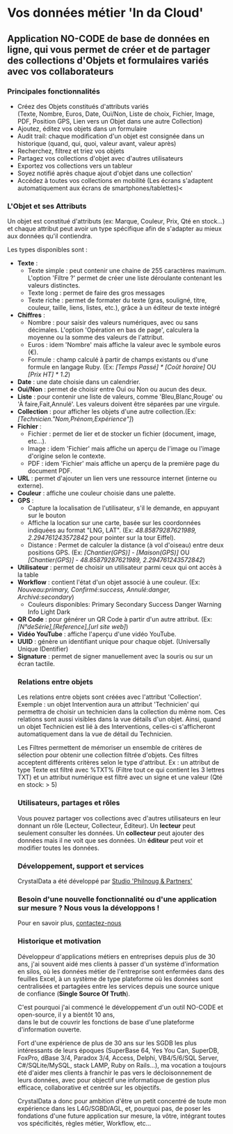 # Vos données métier 'In da Cloud' 

## Application NO-CODE de base de données en ligne, qui vous permet de créer et de partager des collections d'Objets et formulaires variés avec vos collaborateurs
	
### Principales fonctionnalités

* Créez des Objets constitués d'attributs variés <br>(Texte, Nombre, Euros, Date, Oui/Non, Liste de choix, Fichier, Image, PDF, Position GPS, Lien vers un Objet dans une autre Collection)
* Ajoutez, éditez vos objets dans un formulaire
* Audit trail: chaque modification d'un objet est consignée dans un historique (quand, qui, quoi, valeur avant, valeur après)
* Recherchez, filtrez et triez vos objets
* Partagez vos collections d'objet avec d'autres utilisateurs
* Exportez vos collections vers un tableur
* Soyez notifié après chaque ajout d'objet dans une collection'
* Accédez à toutes vos collections en mobilité (Les écrans s'adaptent automatiquement aux écrans de smartphones/tablettes)<

 
### L'Objet et ses Attributs

Un objet est constitué d'attributs (ex: Marque, Couleur, Prix, Qté en stock...) et 
chaque attribut peut avoir un type spécifique afin de s'adapter au mieux aux données qu'il contiendra. 

Les types disponibles sont : 

<ul>
			<li>
				<b>Texte</b> :
				<ul>
					<li>Texte simple : peut contenir une chaine de 255 caractères maximum. L'option 'Filtre ?' permet de créer une liste déroulante contenant les valeurs distinctes. </li>
					<li>Texte long : permet de faire des gros messages</li>
					<li>Texte riche : permet de formater du texte (gras, souligné, titre, couleur, taille, liens, listes, etc.), grâce à un éditeur de texte intégré</li>
				</ul>
			</i>
			<li>
				<b>Chiffres</b> :
				<ul>
					<li>Nombre : pour saisir des valeurs numériques, avec ou sans décimales. L'option 'Opération en bas de page', calculera la moyenne ou la somme des valeurs de l'attribut.</li>
					<li>Euros : idem 'Nombre' mais affiche la valeur avec le symbole euros (€).</li>
					<li>Formule : champ calculé à partir de champs existants ou d'une formule en langage Ruby. (Ex: <i>[Temps Passé] * [Coût horaire]</i> OU <i>[Prix HT] * 1.2</i>)
				</ul>
			</li>
			<li><b>Date</b> : une date choisie dans un calendrier.</li>
			<li><b>Oui/Non</b> : permet de choisir entre Oui ou Non ou aucun des deux.</li>
			<li><b>Liste</b> : pour contenir une liste de valeurs, comme 'Bleu,Blanc,Rouge' ou 'À faire,Fait,Annulé'. Les valeurs doivent être séparées par une virgule.
			</li>
			<li><b>Collection</b> : pour afficher les objets d'une autre collection.(Ex: <i>[Technicien."Nom,Prénom,Expérience"]</i>)</li>
			<li>
				<b>Fichier</b> :
				<ul>
					<li>Fichier : permet de lier et de stocker un fichier (document, image, etc...).</li>
					<li>Image : idem 'Fichier' mais affiche un aperçu de l'image ou l'image d'origine selon le contexte.</li>
					<li>PDF : idem 'Fichier' mais affiche un aperçu de la première page du document PDF.</li>
				</ul>
			</li>
			<li><b>URL</b> : permet d'ajouter un lien vers une ressource internet (interne ou externe).</li>
			<li><b>Couleur</b> : affiche une couleur choisie dans une palette.</li>
			<li><b>GPS</b> :
				<ul>
					<li>Capture la localisation de l'utilisateur, s'il le demande, en appuyant sur le bouton <span class="btn btn-sm btn-outline-primary"><i class="fa-solid fa-location-crosshairs"></i></li></span>
					<li>Affiche la location sur une carte, basée sur les coordonnées indiquées au format "LNG, LAT". (Ex: <i>48.85879287621989, 2.294761243572842</i> pour pointer sur la tour Eiffel).</li>
					<li>Distance : Permet de calculer la distance (à vol d'oiseau) entre deux positions GPS. (Ex: <i>[Chantier(GPS)] - [Maison(GPS)]</i> OU <i>[Chantier(GPS)] - 48.85879287621989, 2.294761243572842</i>)</li>
				</ul>
			</li>
			<li><b>Utilisateur</b> : permet de choisir un utilisateur parmi ceux qui ont accès à la table</li>
			<li><b>Workflow</b> : contient l'état d'un objet associé à une couleur. (Ex: <i>Nouveau:primary, Confirmé:success, Annulé:danger, Archivé:secondary</i>)
				<ul><li>
					Couleurs disponibles:
					<span class="badge bg-primary">Primary</span>
					<span class="badge bg-secondary">Secondary</span>
					<span class="badge bg-success">Success</span>
					<span class="badge bg-danger">Danger</span>
					<span class="badge bg-warning text-dark">Warning</span>
					<span class="badge bg-info text-dark">Info</span>
					<span class="badge bg-light text-dark">Light</span>
					<span class="badge bg-dark">Dark</span>
				</li></ul>
			</li>
			<li>
				<b>QR Code</b> : pour générer un QR Code à partir d'un autre attribut. (Ex: <i>[N°deSérie],[Reference],[url site web]</i>)
			</li>
			<li>
				<b>Vidéo YouTube</b> : affiche l'aperçu d'une vidéo YouTube.  
			</li>
			<li>
				<b>UUID</b> : génère un identifiant unique pour chaque objet. (Universally Unique IDentifier)
			</li>
			<li>
				<b>Signature</b> : permet de signer manuellement avec la souris ou sur un écran tactile.
			</li>

### Relations entre objets
 
Les relations entre objets sont créées avec l'attribut 'Collection'. 
Exemple : un objet Intervention aura un attribut 'Technicien' qui permettra de choisir un technicien dans la collection du même nom.
Ces relations sont aussi visibles dans la vue détails d'un objet. 
Ainsi, quand un objet Technicien est lié à des Interventions, 
celles-ci s'afficheront automatiquement dans la vue de détail du Technicien.

Les Filtres permettent de mémoriser un ensemble de critères de sélection pour obtenir une collection filtrée d'objets.
Ces filtres acceptent différents critères selon le type d'attribut.
Ex : un attribut de type Texte est filtré avec %TXT% (Filtre tout ce qui contient les 3 lettres TXT) 
et un attribut numérique est filtré avec un signe et une valeur (Qté en stock: > 5) 

### Utilisateurs, partages et rôles

Vous pouvez partager vos collections avec d'autres utilisateurs en leur donnant un rôle (Lecteur, Collecteur, Éditeur).
Un <b>lecteur</b> peut seulement consulter les données.
Un <b>collecteur</b> peut ajouter des données mais il ne voit que ses données.
Un <b>éditeur</b> peut voir et modifier toutes les données.

### Développement, support et services

CrystalData a été développé par [Studio 'Philnoug & Partners'](https://www.philnoug.com)

### Besoin d'une nouvelle fonctionnalité ou d'une application sur mesure ? Nous vous la développons !

Pour en savoir plus, [contactez-nous](https://www.philnoug.com/contact)

### Historique et motivation

Développeur d'applications métiers en entreprises depuis plus de 30 ans, j'ai souvent aidé mes clients à passer 
d'un système d'information en silos, où les données métier de l'entreprise sont enfermées 
dans des feuilles Excel, à un système de type plateforme où les données sont centralisées et 
partagées entre les services depuis une source unique de confiance (<b>Single Source Of Truth</b>). 

C'est pourquoi j'ai commencé le développement d'un outil NO-CODE et open-source, il y a bientôt 10 ans,  
dans le but de couvrir les fonctions de base d'une plateforme d'information ouverte.

Fort d'une expérience de plus de 30 ans sur les SGDB les plus intéressants de leurs époques 
(SuperBase 64, Yes You Can, SuperDB, FoxPro, dBase 3/4, Paradox 3/4, Access, Delphi, VB4/5/6/SQL Server,
C#/SQLite/MySQL, stack LAMP, Ruby on Rails...), ma vocation a toujours été d'aider mes clients à franchir 
le pas vers le décloisonnement de leurs données, avec pour objectif une informatique de gestion plus efficace, 
collaborative et centrée sur les objectifs. 
	
CrystalData a donc pour ambition d'être un petit concentré de toute mon expérience dans les L4G/SGBD/AGL, 
et, pourquoi pas, de poser les fondations d'une future application sur mesure, la vôtre, 
intégrant toutes vos spécificités, règles métier, Workflow, etc...

